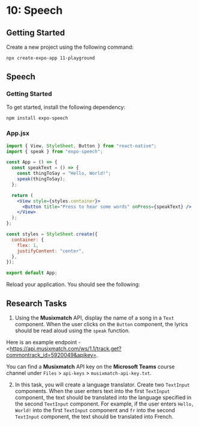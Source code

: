 # 10: Speech

## Getting Started

Create a new project using the following command:

```bash
npx create-expo-app 11-playground
```

## Speech

### Getting Started

To get started, install the following dependency:

```bash
npm install expo-speech
```

### App.jsx

```jsx
import { View, StyleSheet, Button } from "react-native";
import { speak } from "expo-speech";

const App = () => {
  const speakText = () => {
    const thingToSay = "Hello, World!";
    speak(thingToSay);
  };

  return (
    <View style={styles.container}>
      <Button title="Press to hear some words" onPress={speakText} />
    </View>
  );
};

const styles = StyleSheet.create({
  container: {
    flex: 1,
    justifyContent: "center",
  },
});

export default App;
```

Reload your application. You should see the following:

## Research Tasks

1. Using the **Musixmatch** API, display the name of a song in a `Text` component. When the user clicks on the `Button` component, the lyrics should be read aloud using the `speak` function. 

Here is an example endpoint - <https://api.musixmatch.com/ws/1.1/track.get?commontrack_id=5920049&apikey=<ADD YOUR API KEY HERE>.

You can find a **Musixmatch** API key on the **Microsoft Teams** course channel under `Files` > `api-keys` > `musixmatch-api-key.txt`.

2. In this task, you will create a language translator. Create two `TextInput` components. When the user enters text into the first `TextInput` component, the text should be translated into the language specified in the second `TextInput` component. For example, if the user enters `Hello, World!` into the first `TextInput` component and `fr` into the second `TextInput` component, the text should be translated into French.